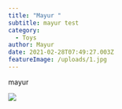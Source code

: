 ```yaml
---
title: "Mayur "
subtitle: mayur test
category:
  - Toys
author: Mayur
date: 2021-02-28T07:49:27.003Z
featureImage: /uploads/1.jpg
---
```

mayur

![](/uploads/daniel.jpg)
